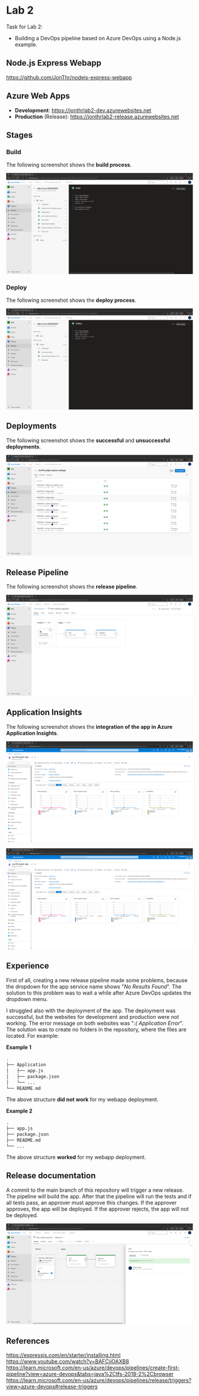 # Lab 2
Task for Lab 2:
- Building a DevOps pipeline based on Azure DevOps using a Node.js example.

## Node.js Express Webapp
https://github.com/JonThr/nodejs-express-webapp

## Azure Web Apps 
- **Development**: https://jonthrlab2-dev.azurewebsites.net
- **Production** (Release): https://jonthrlab2-release.azurewebsites.net

## Stages
### Build
The following screenshot shows the **build process**.
<p align="center">
<img src="./Screenshots/Build stage.png">
</p>

### Deploy
The following screenshot shows the **deploy process**.
<p align="center">
<img src="./Screenshots/Deploy stage.png">
</p>

## Deployments
The following screenshot shows the **successful** and **unsuccessful deployments**.
<p align="center">
<img src="./Screenshots/Deployments.png">
</p>


## Release Pipeline
The following screenshot shows the **release pipeline**.
<p align="center">
<img src="./Screenshots/Release pipeline.png">
</p>

## Application Insights
The following screenshot shows the __integration of the app in Azure Application Insights__.
<p align="center">
<img src="./Screenshots/JonThrLab2-dev Application Insights.png">
</p>

<p align="center">
<img src="./Screenshots/JonThrLab2-dev Application Insights.png">
</p>

## Experience
First of all, creating a new release pipeline made some problems, because the dropdown for the app service name shows "*No Results Found*". The solution to this problem was to wait a while after Azure DevOps updates the dropdown menu.

I struggled also with the deployment of the app. The deployment was successful, but the websites for development and production were not working. The error message on both websites was "*:( Application Error*". The solution was to create no folders in the repository, where the files are located. For example:

**Example 1**  

    .               
    ├── Application              
    │   ├── app.js
    │   ├── package.json
    │   └── ... 
    └── README.md
    
The above structure **did not work** for my webapp deployment. 

**Example 2**

    .                
    ├── app.js             
    ├── package.json            
    ├── README.md  
    └── ...  
    
The above structure **worked** for my webapp deployment. 

## Release documentation
A commit to the main branch of this repository will trigger a new release. The pipeline will build the app. After that the pipeline will run the tests and if all tests pass, an approver must approve this changes. If the approver approves, the app will be deployed. If the approver rejects, the app will not be deployed.
<p align="center">
<img src="./Screenshots/Release.png">
</p>

## References
https://expressjs.com/en/starter/installing.html
https://www.youtube.com/watch?v=BAFCiiOAXB8
https://learn.microsoft.com/en-us/azure/devops/pipelines/create-first-pipeline?view=azure-devops&tabs=java%2Ctfs-2018-2%2Cbrowser
https://learn.microsoft.com/en-us/azure/devops/pipelines/release/triggers?view=azure-devops#release-triggers
